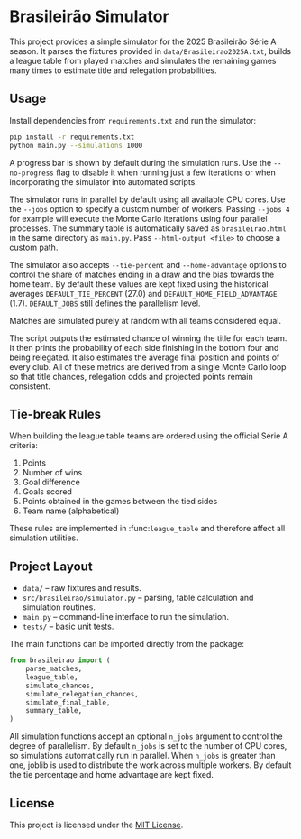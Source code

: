 # Brasileirão Simulator

This project provides a simple simulator for the 2025 Brasileirão Série A season. It parses the fixtures provided in `data/Brasileirao2025A.txt`, builds a league table from played matches and simulates the remaining games many times to estimate title and relegation probabilities.

## Usage

Install dependencies from `requirements.txt` and run the simulator:

```bash
pip install -r requirements.txt
python main.py --simulations 1000
```

A progress bar is shown by default during the simulation runs. Use the
`--no-progress` flag to disable it when running just a few iterations or when
incorporating the simulator into automated scripts.

The simulator runs in parallel by default using all available CPU cores. Use the
`--jobs` option to specify a custom number of workers. Passing `--jobs 4` for
example will execute the Monte Carlo iterations using four parallel processes.
The summary table is automatically saved as `brasileirao.html` in the same
directory as `main.py`. Pass `--html-output <file>` to choose a custom path.

The simulator also accepts `--tie-percent` and `--home-advantage` options to
control the share of matches ending in a draw and the bias towards the home
team. By default these values are kept fixed using the historical averages
`DEFAULT_TIE_PERCENT` (27.0) and `DEFAULT_HOME_FIELD_ADVANTAGE` (1.7).
`DEFAULT_JOBS` still defines the parallelism level.

Matches are simulated purely at random with all teams considered equal.

The script outputs the estimated chance of winning the title for each team. It then prints the probability of each side finishing in the bottom four and being relegated. It also estimates the average final position and points of every club.
All of these metrics are derived from a single Monte Carlo loop so that title chances, relegation odds and projected points remain consistent.

## Tie-break Rules

When building the league table teams are ordered using the official Série A criteria:

1. Points
2. Number of wins
3. Goal difference
4. Goals scored
5. Points obtained in the games between the tied sides
6. Team name (alphabetical)

These rules are implemented in :func:`league_table` and therefore affect all simulation utilities.

## Project Layout

- `data/` – raw fixtures and results.
- `src/brasileirao/simulator.py` – parsing, table calculation and simulation routines.
- `main.py` – command-line interface to run the simulation.
- `tests/` – basic unit tests.

The main functions can be imported directly from the package:

```python
from brasileirao import (
    parse_matches,
    league_table,
    simulate_chances,
    simulate_relegation_chances,
    simulate_final_table,
    summary_table,
)
```

All simulation functions accept an optional ``n_jobs`` argument to control the
degree of parallelism. By default ``n_jobs`` is set to the number of CPU cores,
so simulations automatically run in parallel. When ``n_jobs`` is greater than
one, joblib is used to distribute the work across multiple workers. By default
the tie percentage and home advantage are kept fixed.

## License

This project is licensed under the [MIT License](LICENSE).
